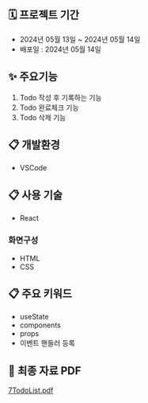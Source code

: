 ## 🗓 프로젝트 기간
- 2024년 05월 13일 ~ 2024년 05월 14일
- 배포일 : 2024년 05월 14일

## ✨ 주요기능
1. Todo 작성 후 기록하는 기능
2. Todo 완료체크 기능
3. Todo 삭제 기능

## :clipboard: 개발환경
* VSCode

## :clipboard: 사용 기술
* React

### 화면구성
* HTML
* CSS

## :clipboard: 주요 키워드
* useState
* components
* props
* 이벤트 핸들러 등록

## :link: 최종 자료 PDF 
[7TodoList.pdf](https://github.com/user-attachments/files/16046654/7TodoList.pdf)
